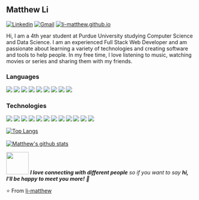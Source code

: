 ## Matthew Li
[![Linkedin](https://img.shields.io/badge/-LinkedIn-0A66C2?style=flat&logo=Linkedin&logoColor=white&link=https://www.linkedin.com/in/li-matthew/)](https://www.linkedin.com/in/li-matthew/)
[![Gmail](https://img.shields.io/badge/-mtthw.li7@gmail.com-EA4335?style=flat&logo=Gmail&logoColor=white)](mailto:mtthw.li7@gmail.com)
[![li-matthew.github.io](https://img.shields.io/badge/-li--matthew.github.io-424874?style=flat&logo=react&logoColor=white)](https://li-matthew.github.io/)

Hi, I am a 4th year student at Purdue University studying Computer Science and Data Science. I am an experienced Full Stack Web Developer and am passionate about learning a variety of technologies and creating software and tools to help people. In my free time, I love listening to music, watching movies or series and sharing them with my friends.

### Languages
<img src = "https://img.shields.io/badge/-Java-007396?style=flat&logo=java&logoColor=white"> <img src = "https://img.shields.io/badge/-Python-3776AB?style=flat&logo=python&logoColor=white">
<img src = "https://img.shields.io/badge/-HTML5-E34F26?style=flat&logo=html5&logoColor=white">
<img src = "https://img.shields.io/badge/-CSS3-1572B6?style=flat&logo=css3&logoColor=white">
<img src = "https://img.shields.io/badge/-C++-00599C?style=flat&logo=c%2B%2B&logoColor=white">
<img src = "https://img.shields.io/badge/-JavaScript-F7DF1E?style=flat&logo=javascript&logoColor=white">
<img src = "https://img.shields.io/badge/-TypeScript-3178C6?style=flat&logo=typescript&logoColor=white">
<img src = "https://img.shields.io/badge/-SASS-CC6699?style=flat&logo=sass&logoColor=white">
<img src = "https://img.shields.io/badge/-R-276DC3?style=flat&logo=r&logoColor=white">
<!---
<img src = "https://img.shields.io/badge/-PHP-777BB4?style=flat&logo=php&logoColor=white">
--->


### Technologies
<img src = "https://img.shields.io/badge/-React-61DAFB?style=flat&logo=react&logoColor=white"> <img src = "https://img.shields.io/badge/-Vue.js-4FC08D?style=flat&logo=vue.js&logoColor=white">
<img src = "https://img.shields.io/badge/-Django-092E20?style=flat&logo=django&logoColor=white">
<img src = "https://img.shields.io/badge/-Express-000000?style=flat&logo=express&logoColor=white">
<img src = "https://img.shields.io/badge/-Node.js-339933?style=flat&logo=node.js&logoColor=white">
<img src = "https://img.shields.io/badge/-Bootstrap-7952B3?style=flat&logo=bootstrap&logoColor=white">
<img src = "https://img.shields.io/badge/-NumPy-013243?style=flat&logo=numpy&logoColor=white">
<img src = "https://img.shields.io/badge/-pandas-150458?style=flat&logo=pandas&logoColor=white">
<img src = "https://img.shields.io/badge/-scikit--learn-F7931E?style=flat&logo=scikit%2Dlearn&logoColor=white">
<img src = "https://img.shields.io/badge/-SciPy-8CAAE6?style=flat&logo=scipy&logoColor=white">
<img src = "https://img.shields.io/badge/-MongoDB-47A248?style=flat&logo=mongodb&logoColor=white">
<img src = "https://img.shields.io/badge/-Git-F05032?style=flat&logo=git&logoColor=white">

<!---
<img src = "https://img.shields.io/badge/-Angular-DD0031?style=flat&logo=angular&logoColor=white">
<img src = "https://img.shields.io/badge/-TensorFlow-FF6F00?style=flat&logo=tensorflow&logoColor=white">
<img src = "https://img.shields.io/badge/-Tailwind_CSS-38B2AC?style=flat&logo=tailwind-css&logoColor=white">
<img src = "https://img.shields.io/badge/-Laravel-FF2D20?style=flat&logo=laravel&logoColor=white">
<img src = "https://img.shields.io/badge/-Ruby_on_Rails-CC0000?style=flat&logo=ruby-on-rails&logoColor=white">
<img src = "https://img.shields.io/badge/-C-A8B9CC?style=flat&logo=c&logoColor=white">
<img src = "https://img.shields.io/badge/-SQL-4479A1?style=flat&logo=mysql&logoColor=white">

<img src = "https://img.shields.io/badge/-Neo4j-008CC1?style=flat&logo=neo4j&logoColor=white">
<img src = "https://img.shields.io/badge/-jQuery-0769AD?style=flat&logo=jquery&logoColor=white">
--->

[![Top Langs](https://github-readme-stats.vercel.app/api/top-langs/?username=li-matthew&show_icons=true&layout=compact&hide_border=true&theme=material-palenight&hide=ruby,swift)](https://github.com/li-matthew)
<br><br>
[![Matthew's github stats](https://github-readme-stats.vercel.app/api?username=li-matthew&show_icons=true&theme=material-palenight&hide=["contribs","issues"]&hide_border=true)](https://github.com/li-matthew)

<img src="https://media.giphy.com/media/LnQjpWaON8nhr21vNW/giphy.gif" width="60"> <em><b>I love connecting with different people</b> so if you want to say <b>hi, I'll be happy to meet you more!</b> 🙂</em>

⭐️ From [li-matthew](https://github.com/li-matthew)
